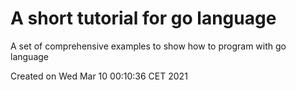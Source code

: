 <h1>A short tutorial for go language</h1>

A set of comprehensive examples to show how to program with go language

Created on Wed Mar 10 00:10:36 CET 2021
